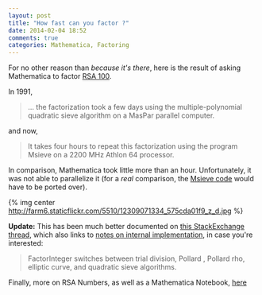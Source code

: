 ```yaml
---
layout: post
title: "How fast can you factor ?"
date: 2014-02-04 18:52
comments: true
categories: Mathematica, Factoring
---
```


For no other reason than _because it's there_, here is the result of asking Mathematica to factor [RSA 100](http://en.wikipedia.org/wiki/RSA_numbers#RSA-100).

In 1991,

> ... the factorization took a few days using the multiple-polynomial quadratic sieve algorithm on a MasPar parallel computer.

and now,

> It takes four hours to repeat this factorization using the program Msieve on a 2200 MHz Athlon 64 processor.

In comparison, Mathematica took little more than an hour. Unfortunately, it was not able to parallelize it (for a _real_ comparison, the [Msieve code](http://sourceforge.net/projects/msieve/files/msieve/Msieve%20v1.51/) would have to be ported over).

{% img center http://farm6.staticflickr.com/5510/12309071334_575cda01f9_z_d.jpg  %}

**Update:** This has been much better documented on [this StackExchange thread](http://mathematica.stackexchange.com/questions/14964/time-approximation-of-decrypting-rsa-algorithm), which also links to [notes on internal implementation](http://reference.wolfram.com/mathematica/tutorial/SomeNotesOnInternalImplementation.html#12915), in case you're interested:

> FactorInteger switches between trial division, Pollard , Pollard rho, elliptic curve, and quadratic sieve algorithms.

Finally, more on RSA Numbers, as well as a Mathematica Notebook, [here](http://mathworld.wolfram.com/RSANumber.html)

